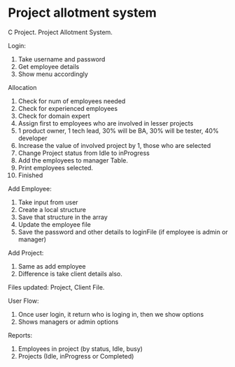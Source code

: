 # Project allotment system
C Project. Project Allotment System.

Login:

1. Take username and password
2. Get employee details
3. Show menu accordingly

Allocation

1. Check for num of employees needed
2. Check for experienced employees
3. Check for domain expert
4. Assign first to employees who are involved in lesser projects
5. 1 product owner, 1 tech lead, 30% will be BA, 30% will be tester, 40% developer
6. Increase the value of involved project by 1, those who are selected
7. Change Project status from Idle to inProgress
8. Add the employees to manager Table.
9. Print employees selected.
10. Finished

Add Employee:

1. Take input from user
2. Create a local structure
3. Save that structure in the array
4. Update the employee file
5. Save the password and other details to loginFile (if employee is admin or manager)

Add Project:

1. Same as add employee
2. Difference is take client details also.

Files updated: Project, Client File.

User Flow:

1. Once user login, it return who is loging in, then we show options
2. Shows managers or admin options

Reports: 
1. Employees in project (by status, Idle, busy)
2. Projects (Idle, inProgress or Completed)
